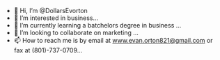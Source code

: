 - 👋 Hi, I’m @DollarsEvorton
- 👀 I’m interested in business...
- 🌱 I’m currently learning a batchelors degree in business ...
- 💞️ I’m looking to collaborate on marketing ...
- 📫 How to reach me is by email at www.evan.orton821@gmail.com or fax at (801)-737-0709...

<!---
DollarsEvorton/DollarsEvorton is a ✨ special ✨ repository because its `README.md` (this file) appears on your GitHub profile.
You can click the Preview link to take a look at your changes.
--->
